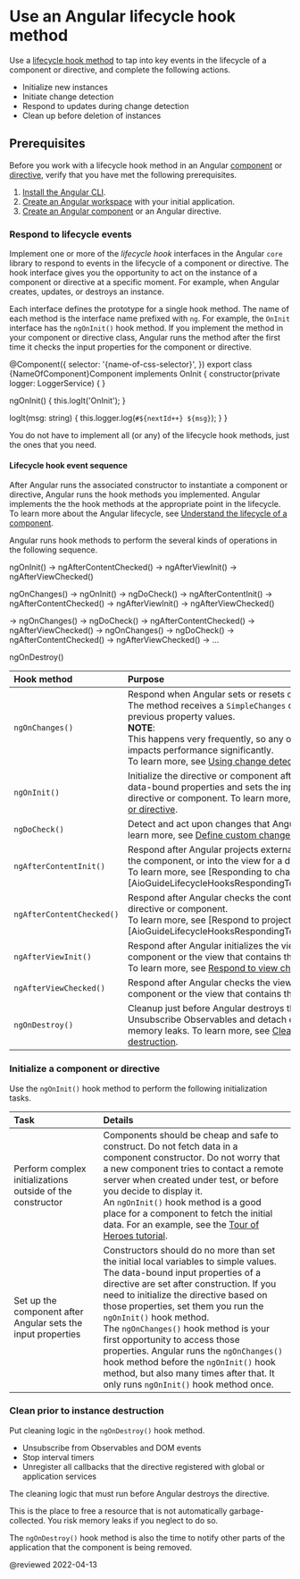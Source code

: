 # Use an Angular lifecycle hook method

Use a [lifecycle hook method][AioGuideGlossaryLifecycleHook] to tap into key events in the lifecycle of a component or directive, and complete the following actions.

*   Initialize new instances
*   Initiate change detection
*   Respond to updates during change detection
*   Clean up before deletion of instances

## Prerequisites

Before you work with a lifecycle hook method in an Angular [component][AioGuideGlossaryComponent] or [directive][AioGuideGlossaryDirective], verify that you have met the following prerequisites.

1.  [Install the Angular CLI][AioGuideSetupLocalInstallTheAngularCli].
1.  [Create an Angular workspace][AioGuideSetupLocalCreateAWorkspaceAndInitialApplication] with your initial application.
1.  [Create an Angular component][AioGuideComponentCreate] or an Angular directive.

### Respond to lifecycle events

Implement one or more of the *lifecycle hook* interfaces in the Angular `core` library to respond to events in the lifecycle of a component or directive.
The hook interface gives you the opportunity to act on the instance of a component or directive at a specific moment.
For example, when Angular creates, updates, or destroys an instance.

Each interface defines the prototype for a single hook method.
The name of each method is the interface name prefixed with `ng`.
For example, the `OnInit` interface has the `ngOnInit()` hook method.
If you implement the method in your component or directive class, Angular runs the method after the first time it checks the input properties for the component or directive.

<code-example format="typescript" header="Add ngOnInit() hook method" language="typescript">

&commat;Component({
  selector: '{name-of-css-selector}',
})
export class &lcub;NameOfComponent&rcub;Component implements OnInit {
  constructor(private logger: LoggerService) { }

  ngOnInit() {
    this.logIt('OnInit');
  }

  logIt(msg: string) {
    this.logger.log(`#${nextId++} ${msg}`);
  }
}

</code-example>

You do not have to implement all \(or any\) of the lifecycle hook methods, just the ones that you need.

#### Lifecycle hook event sequence

After Angular runs the associated constructor to instantiate a component or directive, Angular runs the hook methods you implemented.
Angular implements the the hook methods at the appropriate point in the lifecycle.
To learn more about the Angular lifecycle, see [Understand the lifecycle of a component][AioGuideComponentLifecycle].

Angular runs hook methods to perform the several kinds of operations in the following sequence.

<code-example format="none" header="Lifecycle hook method sequence" hideCopy language="none">

ngOnInit() &rarr; ngAfterContentChecked() &rarr; ngAfterViewInit() &rarr; ngAfterViewChecked()

</code-example>

<code-example format="none" header="Lifecycle hook method sequence: Detect changes when data-bound input is used" hideCopy language="none">

ngOnChanges() &rarr; ngOnInit() &rarr; ngDoCheck() &rarr; ngAfterContentInit()
 &rarr; ngAfterContentChecked() &rarr; ngAfterViewInit() &rarr; ngAfterViewChecked()

 &rarr; ngOnChanges() &rarr; ngDoCheck() &rarr; ngAfterContentChecked() &rarr; ngAfterViewChecked()
 &rarr; ngOnChanges() &rarr; ngDoCheck() &rarr; ngAfterContentChecked() &rarr; ngAfterViewChecked()
 &rarr; &hellip;

</code-example>

<code-example format="none" header="Lifecycle hook method sequence: Tasks before deletion of instances" hideCopy language="none">

ngOnDestroy()

</code-example>

| Hook method               | Purpose |
|:---                       |:---     |
| `ngOnChanges()`           | Respond when Angular sets or resets data-bound input properties. The method receives a `SimpleChanges` object of current and previous property values. <br /> **NOTE**: <br /> This happens very frequently, so any operation you perform here impacts performance significantly. <br /> To learn more, see [Using change detection hooks][AioGuideComponentLifecycleTutorialUseChangeDetectionHooks]. |
| `ngOnInit()`              | Initialize the directive or component after Angular first displays the data-bound properties and sets the input properties of the directive or component. To learn more, see [Initialize a component or directive][AioGuideComponentLifecycleInitializeAComponentOrDirective].                                                                                                                         |
| `ngDoCheck()`             | Detect and act upon changes that Angular does not detect. To learn more, see [Define custom change detection][AioGuideComponentLifecycleTutorialDefineCustomChangeDetection].                                                                                                                                                                                                                          |
| `ngAfterContentInit()`    | Respond after Angular projects external content into the view of the component, or into the view for a directive. <br /> To learn more, see [Responding to changes in content][AioGuideLifecycleHooksRespondingToProjectedContentChanges].                                                                                                                                                             |
| `ngAfterContentChecked()` | Respond after Angular checks the content projected into the directive or component. <br /> To learn more, see [Respond to projected content changes][AioGuideLifecycleHooksRespondingToProjectedContentChanges].                                                                                                                                                                                       |
| `ngAfterViewInit()`       | Respond after Angular initializes the views and child views of the component or the view that contains the directive. <br /> To learn more, see [Respond to view changes][AioGuideComponentLifecycleTutorialRespondToViewChanges].                                                                                                                                                                     |
| `ngAfterViewChecked()`    | Respond after Angular checks the views and child views of the component or the view that contains the directive.                                                                                                                                                                                                                                                                                       |
| `ngOnDestroy()`           | Cleanup just before Angular destroys the directive or component. Unsubscribe Observables and detach event handlers to avoid memory leaks. To learn more, see [Clean prior to instance destruction][AioGuideComponentLifecycleCleanPriorToInstanceDestruction].                                                                                                                                         |                                                                                                                                                                                                                                  |

### Initialize a component or directive

Use the `ngOnInit()` hook method to perform the following initialization tasks.

| Task                                                         | Details |
|:---                                                          |:---     |
| Perform complex initializations outside of the constructor   | Components should be cheap and safe to construct. Do not fetch data in a component constructor. Do not worry that a new component tries to contact a remote server when created under test, or before you decide to display it. <br /> An `ngOnInit()` hook method is a good place for a component to fetch the initial data. For an example, see the [Tour of Heroes tutorial][AioTutorialTohPt4CallItInNgoninit].                                                                                                                                                                  |
| Set up the component after Angular sets the input properties | Constructors should do no more than set the initial local variables to simple values. <br /> The data-bound input properties of a directive are set after construction. If you need to initialize the directive based on those properties, set them you run the `ngOnInit()` hook method. <div class="alert is-helpful"> The `ngOnChanges()` hook method is your first opportunity to access those properties. Angular runs the `ngOnChanges()` hook method before the `ngOnInit()` hook method, but also many times after that. It only runs `ngOnInit()` hook method once. </div> |

### Clean prior to instance destruction

Put cleaning logic in the `ngOnDestroy()` hook method.

*   Unsubscribe from Observables and DOM events
*   Stop interval timers
*   Unregister all callbacks that the directive registered with global or application services

The cleaning logic that must run before Angular destroys the directive.

This is the place to free a resource that is not automatically garbage-collected.
You risk memory leaks if you neglect to do so.

The `ngOnDestroy()` hook method is also the time to notify other parts of the application that the component is being removed.

<!-- links -->

[AioGuideComponentCreate]: guide/component/component-create

<!-- "Create an Angular component | Angular" -->

[AioGuideComponentLifecycleCleanPriorToInstanceDestruction]: guide/component/component-usage-lifecycle-hooks#clean-prior-to-instance-destruction

<!-- "Clean prior to instance destruction - Use an Angular lifecycle hook method | Angular" -->

[AioGuideComponentLifecycleInitializeAComponentOrDirective]: guide/component/component-usage-lifecycle-hooks#initialize-a-component-or-directive

<!-- "Initialize a component or directive - Use an Angular lifecycle hook method | Angular" -->

[AioGuideComponentLifecycle]: guide/component/component-lifecycle

<!-- "Understand the lifecycle of a component | Angular" -->

[AioGuideComponentLifecycleTutorialDefineCustomChangeDetection]: guide/component/component-example-lifecycle#define-custom-change-detection

<!-- "Define custom change detection - Example: lifecycle hook methods | Angular" -->

[AioGuideComponentLifecycleTutorialRespondToViewChanges]: guide/component/component-example-lifecycle#respond-to-view-changes

<!-- "Respond to view changes - Example: lifecycle hook methods | Angular" -->

[AioGuideComponentLifecycleTutorialUseChangeDetectionHooks]: guide/component/component-example-lifecycle#use-change-detection-hooks

<!-- "Use change detection hooks - Example: lifecycle hook methods | Angular" -->

[AioGuideGlossaryComponent]: guide/glossary#component

<!-- "component - Glossary | Angular" -->

[AioGuideGlossaryDirective]: guide/glossary#directive

<!-- "directive - Glossary | Angular" -->

[AioGuideGlossaryLifecycleHook]: guide/glossary#lifecycle-hook

<!-- "lifecycle hook - Glossary | Angular" -->

[AioGuideSetupLocalCreateAWorkspaceAndInitialApplication]: guide/setup-local#create-a-workspace-and-initial-application

<!-- "Create a workspace and initial application - Setting up the local environment and workspace | Angular" -->

[AioGuideSetupLocalInstallTheAngularCli]: guide/setup-local#install-the-angular-cli

<!-- "Install the Angular CLI - Setting up the local environment and workspace | Angular" -->

[AioTutorialTohPt4CallItInNgoninit]: tutorial/toh-pt4#call-it-in-ngoninit

<!-- "Call it in ngOnInit() - Add services | Angular" -->

<!-- external links -->

<!-- end links -->

@reviewed 2022-04-13
